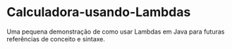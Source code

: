# Calculadora-usando-Lambdas

Uma pequena demonstração de como usar Lambdas em Java para futuras referências de conceito e sintaxe.
